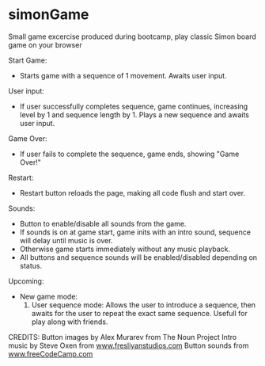 # simonGame
Small game excercise produced during bootcamp, play classic Simon board game on your browser

Start Game:
- Starts game with a sequence of 1 movement. Awaits user input.

User input:
- If user successfully completes sequence, game continues, increasing level by 1 and sequence length by 1. Plays a new sequence and awaits user input.

Game Over:
- If user fails to complete the sequence, game ends, showing "Game Over!"

Restart:
- Restart button reloads the page, making all code flush and start over.

Sounds:
- Button to enable/disable all sounds from the game. 
- If sounds is on at game start, game inits with an intro sound, sequence will delay until music is over.
- Otherwise game starts immediately without any music playback.
- All buttons and sequence sounds will be enabled/disabled depending on status.

Upcoming:
- New game mode:
  1. User sequence mode: Allows the user to introduce a sequence, then awaits for the user to repeat the exact same sequence. Usefull for play along with friends.


CREDITS:
Button images by Alex Murarev from The Noun Project
Intro music by Steve Oxen from www.fresliyanstudios.com
Button sounds from www.freeCodeCamp.com
